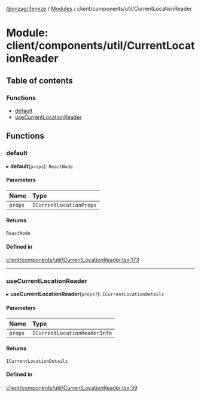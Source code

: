 [@onzag/itemize](../README.md) / [Modules](../modules.md) / client/components/util/CurrentLocationReader

# Module: client/components/util/CurrentLocationReader

## Table of contents

### Functions

- [default](client_components_util_CurrentLocationReader.md#default)
- [useCurrentLocationReader](client_components_util_CurrentLocationReader.md#usecurrentlocationreader)

## Functions

### default

▸ **default**(`props`): `ReactNode`

#### Parameters

| Name | Type |
| :------ | :------ |
| `props` | `ICurrentLocationProps` |

#### Returns

`ReactNode`

#### Defined in

[client/components/util/CurrentLocationReader.tsx:173](https://github.com/onzag/itemize/blob/73e0c39e/client/components/util/CurrentLocationReader.tsx#L173)

___

### useCurrentLocationReader

▸ **useCurrentLocationReader**(`props?`): `ICurrentLocationDetails`

#### Parameters

| Name | Type |
| :------ | :------ |
| `props` | `ICurrentLocationReaderInfo` |

#### Returns

`ICurrentLocationDetails`

#### Defined in

[client/components/util/CurrentLocationReader.tsx:39](https://github.com/onzag/itemize/blob/73e0c39e/client/components/util/CurrentLocationReader.tsx#L39)
